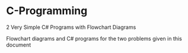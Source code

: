 # C-Programming
2 Very Simple C# Programs with Flowchart Diagrams

Flowchart diagrams and C# programs for the two problems given in this document
